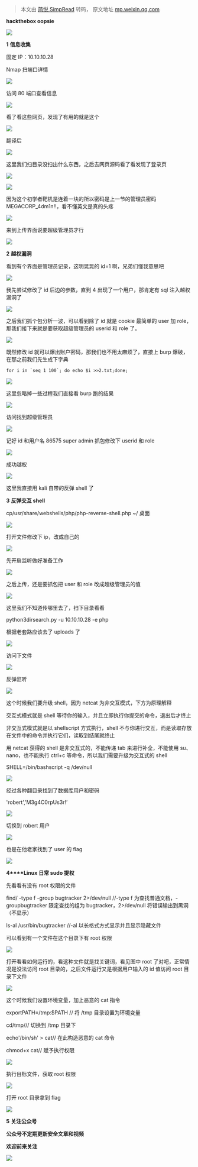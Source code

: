 > 本文由 [简悦 SimpRead](http://ksria.com/simpread/) 转码， 原文地址 [mp.weixin.qq.com](https://mp.weixin.qq.com/s/TWCtKKVHx6a4LrKo1u_07Q)

**hackthebox oopsie**

![](https://mmbiz.qpic.cn/mmbiz_gif/Jvbbfg0s6ADEw5ZZRLbEo7qUDgaftBIbbwWeOCucCdMpZsP69RCqnEGwEibyJ6OrSjJGjHrpEXfj2LPibdtnFdMg/640?wx_fmt=gif)

**1** **信息收集**

固定 IP：10.10.10.28

Nmap 扫端口详情

![](https://mmbiz.qpic.cn/mmbiz_png/Jvbbfg0s6ADEw5ZZRLbEo7qUDgaftBIbxJyDsU4Nub2Dia7e8OXDXO6aAzTzuOWVQBlWqSD2TXnyPybic6Svhlsg/640?wx_fmt=png)

访问 80 端口查看信息

![](https://mmbiz.qpic.cn/mmbiz_png/Jvbbfg0s6ADEw5ZZRLbEo7qUDgaftBIbcP4D1fA8FDO4hzP7gmev6u5hEXF4wl38XJ8rErPJAOpyib24Cfq0XyA/640?wx_fmt=png)

看了看这些网页，发现了有用的就是这个

![](https://mmbiz.qpic.cn/mmbiz_png/Jvbbfg0s6ADEw5ZZRLbEo7qUDgaftBIbzAH7icJ67hAlicjX6CB0iaVQEUicKE3FfCytcciaO9zqic3G3v4aQxftGrww/640?wx_fmt=png)

翻译后

![](https://mmbiz.qpic.cn/mmbiz_png/Jvbbfg0s6ADEw5ZZRLbEo7qUDgaftBIbby5icfic0rdk9gZQD9ibckSlWnU2UOo0S0tO1iavUgA8uxJck1WMh6p2fQ/640?wx_fmt=png)

这里我们扫目录没扫出什么东西，之后去网页源码看了看发现了登录页

![](https://mmbiz.qpic.cn/mmbiz_png/Jvbbfg0s6ADEw5ZZRLbEo7qUDgaftBIbgnrzXtsIrrmQiaH3DbS7a7ZHyiaiakPwFjdw924XTicnLjCW1qgicRqpxmg/640?wx_fmt=png)

![](https://mmbiz.qpic.cn/mmbiz_png/Jvbbfg0s6ADEw5ZZRLbEo7qUDgaftBIbzsLkgiaHTDg3LpAdy8TTw9ediclqUtnfHiceia8AZCr30ibkqTZGHNXuwKg/640?wx_fmt=png)

因为这个初学者靶机是连着一块的所以密码是上一节的管理员密码 MEGACORP_4dm1n!!，看不懂英文是真的头疼

![](https://mmbiz.qpic.cn/mmbiz_png/Jvbbfg0s6ADEw5ZZRLbEo7qUDgaftBIbiaEuYs2zb689ZaYd4PnDfBz4jhDPiaHYO2yAf9Zt63AEkSfsbibUKAHYg/640?wx_fmt=png)

来到上传界面说要超级管理员才行

![](https://mmbiz.qpic.cn/mmbiz_png/Jvbbfg0s6ADEw5ZZRLbEo7qUDgaftBIbjE2ANCyDuW6TqWP6opX5jXwkVdWpjd1Fjo4LZzNb5OSACHrXueNDBQ/640?wx_fmt=png)

**2** **越权漏洞**

看到有个界面是管理员记录，这明晃晃的 id=1 啊，兄弟们懂我意思吧

![](https://mmbiz.qpic.cn/mmbiz_png/Jvbbfg0s6ADEw5ZZRLbEo7qUDgaftBIbAqlB9DHOpfxbbmic19MnMorbe7YSqp0DdJmCXU30bX6OmhuGzfx8ZXg/640?wx_fmt=png)

我先尝试修改了 id 后边的参数，直到 4 出现了一个用户，那肯定有 sql 注入越权漏洞了

![](https://mmbiz.qpic.cn/mmbiz_png/Jvbbfg0s6ADEw5ZZRLbEo7qUDgaftBIbzNhquVl96H7sO9k0icAxBlOJhTQGwhnFrjNutiba9gz9rRWtZBfpmkGQ/640?wx_fmt=png)

之后我们抓个包分析一波，可以看到除了 id 就是 cookie 最简单的 user 加 role，那我们接下来就是要获取超级管理员的 userid 和 role 了。

![](https://mmbiz.qpic.cn/mmbiz_png/Jvbbfg0s6ADEw5ZZRLbEo7qUDgaftBIbv3CXQdRVyfNvLX4z6JWKgRwQViavNtmYQ9mNibV1ggOt0qsSdJgoXNxA/640?wx_fmt=png)

既然修改 id 就可以爆出账户密码，那我们也不用太麻烦了，直接上 burp 爆破，在那之前我们先生成下字典

```
for i in `seq 1 100`; do echo $i >>2.txt;done;
```

![](https://mmbiz.qpic.cn/mmbiz_png/Jvbbfg0s6ADEw5ZZRLbEo7qUDgaftBIbWBfDAWmgiaKSUuCjHnY42NULa2vGic1btC8lxdGz5hhC1s19FTFGeQTw/640?wx_fmt=png)

这里忽略掉一些过程我们直接看 burp 跑的结果

![](https://mmbiz.qpic.cn/mmbiz_png/Jvbbfg0s6ADEw5ZZRLbEo7qUDgaftBIb76FYeNsyyV4FrzcTxszDicV8Cl6iaAia4tZVDOFcMoq60zGahQWxSCOTA/640?wx_fmt=png)

访问找到超级管理员

![](https://mmbiz.qpic.cn/mmbiz_png/Jvbbfg0s6ADEw5ZZRLbEo7qUDgaftBIb02upiaEpoCQS95TAgn50x7UA0Md2cXGGXPia53ZeIsj99mKKk8ymrAmg/640?wx_fmt=png)

记好 id 和用户名 86575 super admin 抓包修改下 userid 和 role

![](https://mmbiz.qpic.cn/mmbiz_png/Jvbbfg0s6ADEw5ZZRLbEo7qUDgaftBIb4cw5LE5yozXqSrq7xKKfcJj7LOBtocTCZbib7zHMQZQpaXicEJ7CGlyQ/640?wx_fmt=png)

成功越权

![](https://mmbiz.qpic.cn/mmbiz_png/Jvbbfg0s6ADEw5ZZRLbEo7qUDgaftBIbHxgNXEkN47ZAib0u9vTKcCVlzR7W3oGqh04qIykmEiaJQ56bJMqXp0xQ/640?wx_fmt=png)

这里我直接用 kali 自带的反弹 shell 了

**3** **反弹交互 shell**

cp/usr/share/webshells/php/php-reverse-shell.php ~/ 桌面

![](https://mmbiz.qpic.cn/mmbiz_png/Jvbbfg0s6ADEw5ZZRLbEo7qUDgaftBIbcwRAapl9FXyCjImdhh7AiafoXTU3VpTW8LgVR9N4zibMTcIbTQIqiadGg/640?wx_fmt=png)

打开文件修改下 ip，改成自己的

![](https://mmbiz.qpic.cn/mmbiz_png/Jvbbfg0s6ADEw5ZZRLbEo7qUDgaftBIb8Gr2EeG9pUvs9YYIrVLWNfknzDnfLgLQKjyj0yzP5HKPPILg99NnPw/640?wx_fmt=png)

先开启监听做好准备工作

![](https://mmbiz.qpic.cn/mmbiz_png/Jvbbfg0s6ADEw5ZZRLbEo7qUDgaftBIb2J7iaR0FOVJGJMxjmvpbcDA7RxEx3gRMGpLcHoicq4ia1KRJ02KqlXQYg/640?wx_fmt=png)

之后上传，还是要抓包把 user 和 role 改成超级管理员的值

![](https://mmbiz.qpic.cn/mmbiz_png/Jvbbfg0s6ADEw5ZZRLbEo7qUDgaftBIbVoQAIP19uuTIfq6Aj4vMmApjb8XLWLWrAsu5NqKYo8s3EmSDNcxQYA/640?wx_fmt=png)

这里我们不知道传哪里去了，扫下目录看看

python3dirsearch.py -u 10.10.10.28 -e php

根据老套路应该去了 uploads 了

![](https://mmbiz.qpic.cn/mmbiz_png/Jvbbfg0s6ADEw5ZZRLbEo7qUDgaftBIbrEpwAIWt50AEWLwEx9ibnUhysdiaaSUY1aiaQVEDdwOXKiaEeMRc1e8NpQ/640?wx_fmt=png)

访问下文件

![](https://mmbiz.qpic.cn/mmbiz_png/Jvbbfg0s6ADEw5ZZRLbEo7qUDgaftBIbIIicMdZjQfxh1s71BJs672058My9DyIiau7P6frUkvBMkhtfGKe8rv9A/640?wx_fmt=png)

反弹监听

![](https://mmbiz.qpic.cn/mmbiz_png/Jvbbfg0s6ADEw5ZZRLbEo7qUDgaftBIbd9u4alwKOJDzVH0L2nYKQRTDJDo7DPWcvcC7cGdZk1qLiaUJ3QRr4pg/640?wx_fmt=png)

这个时候我们要升级 shell，因为 netcat 为非交互模式，下方为原理解释

交互式模式就是 shell 等待你的输入，并且立即执行你提交的命令，退出后才终止

非交互式模式就是以 shellscript 方式执行，shell 不与你进行交互，而是读取存放在文件中的命令并执行它们，读取到结尾就终止

用 netcat 获得的 shell 是非交互式的，不能传递 tab 来进行补全，不能使用 su、nano，也不能执行 ctrl+c 等命令，所以我们需要升级为交互式的 shell

SHELL=/bin/bashscript -q /dev/null

![](https://mmbiz.qpic.cn/mmbiz_png/Jvbbfg0s6ADEw5ZZRLbEo7qUDgaftBIbZFLibhiciaheVWlcMCagLbgWmwebuhMaKyLgdWZPjoIawCFuXMDCg0W1Q/640?wx_fmt=png)

经过各种翻目录找到了数据库用户和密码

'robert','M3g4C0rpUs3r!’

![](https://mmbiz.qpic.cn/mmbiz_png/Jvbbfg0s6ADEw5ZZRLbEo7qUDgaftBIbqeX0OHNxrSAkREIG3dkHKEdpC3TXTdypLrIrcCud5KvBU0GgI6JdiaA/640?wx_fmt=png)

切换到 robert 用户

![](https://mmbiz.qpic.cn/mmbiz_png/Jvbbfg0s6ADEw5ZZRLbEo7qUDgaftBIb3EJ9d6FPA4mVqymkq6aqst4QvnPib1dP4VEFHKf4Q73T9iaUrAvdg4Kg/640?wx_fmt=png)

也是在他老家找到了 user 的 flag

![](https://mmbiz.qpic.cn/mmbiz_png/Jvbbfg0s6ADEw5ZZRLbEo7qUDgaftBIboeIQhTicYxsQF8fibjYaO0AD8IbmOic9H3KAVEdpVSaVa9RiaV8KTQJ2Rw/640?wx_fmt=png)

**4****Linux 日常 sudo 提权**

先看看有没有 root 权限的文件

find/ -type f -group bugtracker 2>/dev/null //-type f 为查找普通文档，-groupbugtracker 限定查找的组为 bugtracker，2>/dev/null 将错误输出到黑洞（不显示）

ls-al /usr/bin/bugtracker //-al 以长格式方式显示并且显示隐藏文件

可以看到有一个文件在这个目录下有 root 权限

![](https://mmbiz.qpic.cn/mmbiz_png/Jvbbfg0s6ADEw5ZZRLbEo7qUDgaftBIbXdK8verdmX0L4l2ev56dPC2SPHmQuGAD7icRM9HdibebCuaTCUb9jeyQ/640?wx_fmt=png)

打开看看如何运行的，看这种文件就是找关键词，看见图中 root 了对吧，正常情况是没法访问 root 目录的，之后文件运行又是根据用户输入的 id 值访问 root 目录下文件

![](https://mmbiz.qpic.cn/mmbiz_png/Jvbbfg0s6ADEw5ZZRLbEo7qUDgaftBIbpDI24apRZh2fPKNkNQ9OZRK54XjiclmG7GwnZVMa5EJia3wVjQ3gDA6g/640?wx_fmt=png)

这个时候我们设置环境变量，加上恶意的 cat 指令

exportPATH=/tmp:$PATH // 将 /tmp 目录设置为环境变量

cd/tmp/// 切换到 /tmp 目录下

echo'/bin/sh' > cat// 在此构造恶意的 cat 命令

chmod+x cat// 赋予执行权限

![](https://mmbiz.qpic.cn/mmbiz_png/Jvbbfg0s6ADEw5ZZRLbEo7qUDgaftBIbmuficzibCDZHHgluZMlhUCL1GjCpDNqVp18S6h9tQia9ZpMLLQJWoYUog/640?wx_fmt=png)

执行目标文件，获取 root 权限

![](https://mmbiz.qpic.cn/mmbiz_png/Jvbbfg0s6ADEw5ZZRLbEo7qUDgaftBIb1b7ib0DJHsk98veiagovLvKS5RasIvwYsZJXqsL22Dt54SbEkIlKRaVg/640?wx_fmt=png)

打开 root 目录拿到 flag

![](https://mmbiz.qpic.cn/mmbiz_png/Jvbbfg0s6ADEw5ZZRLbEo7qUDgaftBIbctFJmUniaC6icW7H3uhziaicAWUPIsfBf3hibVrn2GJnn3mdSZXn6d3EQZA/640?wx_fmt=png)

**5** **关注公众号**

**公众号不定期更新安全文章和视频**

**欢迎前来关注**

**![](https://mmbiz.qpic.cn/mmbiz_jpg/Jvbbfg0s6ADEw5ZZRLbEo7qUDgaftBIbSQCjuZPIvu2PQcicvNR4w01ve298j4iapiaSIr8A7dwXv8icUlbxBeKhibQ/640?wx_fmt=jpeg)**